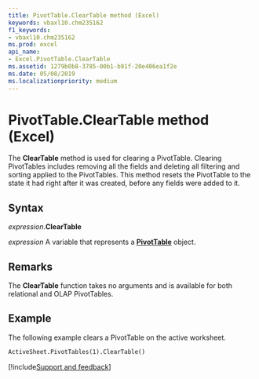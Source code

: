 ```yaml
---
title: PivotTable.ClearTable method (Excel)
keywords: vbaxl10.chm235162
f1_keywords:
- vbaxl10.chm235162
ms.prod: excel
api_name:
- Excel.PivotTable.ClearTable
ms.assetid: 1279b0b8-3785-00b1-b91f-20e406ea1f2e
ms.date: 05/08/2019
ms.localizationpriority: medium
---
```



# PivotTable.ClearTable method (Excel)

The **ClearTable** method is used for clearing a PivotTable. Clearing PivotTables includes removing all the fields and deleting all filtering and sorting applied to the PivotTables. This method resets the PivotTable to the state it had right after it was created, before any fields were added to it.


## Syntax

_expression_.**ClearTable**

_expression_ A variable that represents a **[PivotTable](Excel.PivotTable.md)** object.


## Remarks

The **ClearTable** function takes no arguments and is available for both relational and OLAP PivotTables.


## Example

The following example clears a PivotTable on the active worksheet.

```vb
ActiveSheet.PivotTables(1).ClearTable()
```




[!include[Support and feedback](~/includes/feedback-boilerplate.md)]
